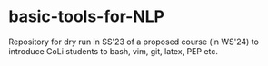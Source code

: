 # basic-tools-for-NLP
Repository for dry run in SS'23 of a proposed course (in WS'24) to introduce CoLi students to bash, vim, git, latex, PEP etc.
